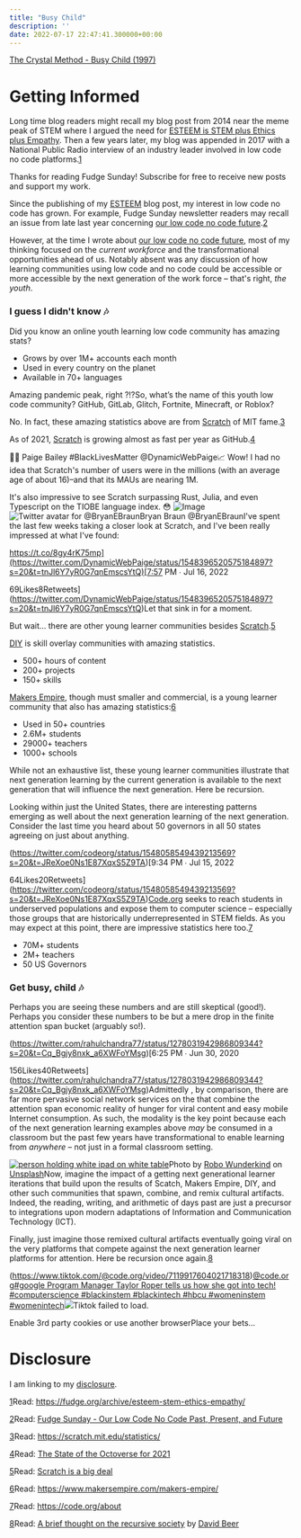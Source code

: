 ```yaml
---
title: "Busy Child"
description: ''
date: 2022-07-17 22:47:41.300000+00:00
---
```


[The Crystal Method - Busy Child (1997)](https://www.youtube.com/watch?v=t6twhXA1Gyw)

Getting Informed
================

Long time blog readers might recall my blog post from 2014 near the meme peak of STEM where I argued the need for [ESTEEM is STEM plus Ethics plus Empathy](https://fudge.org/archive/esteem-stem-ethics-empathy/). Then a few years later, my blog was appended in 2017 with a National Public Radio interview of an industry leader involved in low code no code platforms.[1](#footnote-1)

Thanks for reading Fudge Sunday! Subscribe for free to receive new posts and support my work.

Since the publishing of my [ESTEEM](https://fudge.org/archive/esteem-stem-ethics-empathy/) blog post, my interest in low code no code has grown. For example, Fudge Sunday newsletter readers may recall an issue from late last year concerning [our low code no code future](https://sunday.fudge.org/p/fudge-sunday-our-low-code-no-code-past-present-and-future-904238).[2](#footnote-2)

However, at the time I wrote about [our low code no code future](https://sunday.fudge.org/p/fudge-sunday-our-low-code-no-code-past-present-and-future-904238), most of my thinking focused on the *current workforce* and the transformational opportunities ahead of us. Notably absent was any discussion of how learning communities using low code and no code could be accessible or more accessible by the next generation of the work force – that's right, *the youth*.

### I guess I didn't know 🎶

Did you know an online youth learning low code community has amazing stats?

* Grows by over 1M+ accounts each month
* Used in every country on the planet
* Available in 70+ languages

Amazing pandemic peak, right ?!?So, what’s the name of this youth low code community? GitHub, GitLab, Glitch, Fortnite, Minecraft, or Roblox? 

No. In fact, these amazing statistics above are from [Scratch](https://scratch.mit.edu/statistics/) of MIT fame.[3](#footnote-3) 

As of 2021, [Scratch](https://scratch.mit.edu/statistics/) is growing almost as fast per year as GitHub.[4](#footnote-4)

👩‍💻 Paige Bailey #BlackLivesMatter @DynamicWebPaige📈 Wow! I had no idea that Scratch's number of users were in the millions (with an average age of about 16)–and that its MAUs are nearing 1M.

It's also impressive to see Scratch surpassing Rust, Julia, and even Typescript on the TIOBE language index. 😳 ![Image](https://cuthrell.com/favicon.png)![Twitter avatar for @BryanEBraun](https://cuthrell.com/favicon.png)Bryan Braun @BryanEBraunI've spent the last few weeks taking a closer look at Scratch, and I've been really impressed at what I've found:

https://t.co/8gy4rK75mp](https://twitter.com/DynamicWebPaige/status/1548396520575184897?s=20&t=tnJl6Y7yR0G7qnEmscsYtQ)[7:57 PM ∙ Jul 16, 2022


69Likes8Retweets](https://twitter.com/DynamicWebPaige/status/1548396520575184897?s=20&t=tnJl6Y7yR0G7qnEmscsYtQ)Let that sink in for a moment.

But wait… there are other young learner communities besides [Scratch](https://scratch.mit.edu/statistics/).[5](#footnote-5)

[DIY](https://docs.diy.org) is skill overlay communities with amazing statistics.

* 500+ hours of content
* 200+ projects
* 150+ skills

[Makers Empire](https://www.makersempire.com/makers-empire/), though must smaller and commercial, is a young learner community that also has amazing statistics:[6](#footnote-6)

* Used in 50+ countries
* 2.6M+ students
* 29000+ teachers
* 1000+ schools

While not an exhaustive list, these young learner communities illustrate that next generation learning by the current generation is available to the next generation that will influence the next generation. Here be recursion. 

Looking within just the United States, there are interesting patterns emerging as well about the next generation learning of the next generation. Consider the last time you heard about 50 governors in all 50 states agreeing on just about anything.

(https://twitter.com/codeorg/status/1548058549439213569?s=20&t=JReXoe0Ns1E87XqxS5Z9TA)[9:34 PM ∙ Jul 15, 2022



64Likes20Retweets](https://twitter.com/codeorg/status/1548058549439213569?s=20&t=JReXoe0Ns1E87XqxS5Z9TA)[Code.org](https://code.org/about) seeks to reach students in underserved populations and expose them to computer science – especially those groups that are historically underrepresented in STEM fields. As you may expect at this point, there are impressive statistics here too.[7](#footnote-7)

* 70M+ students
* 2M+ teachers
* 50 US Governors

### Get busy, child 🎶

Perhaps you are seeing these numbers and are still skeptical (good!). Perhaps you consider these numbers to be but a mere drop in the finite attention span bucket (arguably so!).

(https://twitter.com/rahulchandra77/status/1278031942986809344?s=20&t=Cq_Bgjy8nxk_a6XWFoYMsg)[6:25 PM ∙ Jun 30, 2020



156Likes40Retweets](https://twitter.com/rahulchandra77/status/1278031942986809344?s=20&t=Cq_Bgjy8nxk_a6XWFoYMsg)Admittedly , by comparison, there are far more pervasive social network services on the that combine the attention span economic reality of hunger for viral content and easy mobile Internet consumption. As such, the modality is the key point because each of the next generation learning examples above *may* be consumed in a classroom but the past few years have transformational to enable learning from *anywhere* – not just in a formal classroom setting.

[![person holding white ipad on white table](https://images.unsplash.com/photo-1603354350317-6f7aaa5911c5?crop=entropy&cs=tinysrgb&fit=max&fm=jpg&ixid=MnwzMDAzMzh8MHwxfHNlYXJjaHwxfHxraWRzJTIwY29tcHV0ZXJzfGVufDB8fHx8MTY1ODA5NDU1OA&ixlib=rb-1.2.1&q=80&w=1080 "person holding white ipad on white table")](https://images.unsplash.com/photo-1603354350317-6f7aaa5911c5?crop=entropy&cs=tinysrgb&fit=max&fm=jpg&ixid=MnwzMDAzMzh8MHwxfHNlYXJjaHwxfHxraWRzJTIwY29tcHV0ZXJzfGVufDB8fHx8MTY1ODA5NDU1OA&ixlib=rb-1.2.1&q=80&w=1080)Photo by [Robo Wunderkind](https://unsplash.com/@robowunderkind) on [Unsplash](https://unsplash.com)Now, imagine the impact of a getting next generational learner iterations that build upon the results of Scatch, Makers Empire, DIY, and other such communities that spawn, combine, and remix cultural artifacts. Indeed, the reading, writing, and arithmetic of days past are just a precursor to integrations upon modern adaptations of Information and Communication Technology (ICT).

Finally, just imagine those remixed cultural artifacts eventually going viral on the very platforms that compete against the next generation learner platforms for attention. Here be recursion once again.[8](#footnote-8)

(https://www.tiktok.com/@code.org/video/7119917604021718318)[@code.org](https://www.tiktok.com/@code.org)[#google Program Manager Taylor Roper tells us how she got into tech! #computerscience #blackinstem #blackintech #hbcu #womeninstem #womenintech](https://www.tiktok.com/@code.org/video/7119917604021718318)![](https://substackcdn.com//img/alert-circle.svg)Tiktok failed to load.  
  
Enable 3rd party cookies or use another browserPlace your bets…


Disclosure
==========

I am linking to my [disclosure](https://jaycuthrell.com/disclosure/?utm_campaign=Fudge%20Sunday&utm_medium=email&utm_source=Revue%20newsletter).

[1](#footnote-anchor-1)Read: <https://fudge.org/archive/esteem-stem-ethics-empathy/>

[2](#footnote-anchor-2)Read: [Fudge Sunday - Our Low Code No Code Past, Present, and Future](https://sunday.fudge.org/p/fudge-sunday-our-low-code-no-code-past-present-and-future-904238)

[3](#footnote-anchor-3)Read: <https://scratch.mit.edu/statistics/>

[4](#footnote-anchor-4)Read: [The State of the Octoverse for 2021](https://octoverse.github.com/#lets-look-back-at-the-code-and-communities-built-on-git-hub-this-year)

[5](#footnote-anchor-5)Read: [Scratch is a big deal](https://www.bryanbraun.com/2022/07/16/scratch-is-a-big-deal/)

[6](#footnote-anchor-6)Read: <https://www.makersempire.com/makers-empire/>

[7](#footnote-anchor-7)Read: <https://code.org/about>

[8](#footnote-anchor-8)Read: [A brief thought on the recursive society](https://davidbeer.substack.com/p/a-brief-thought-on-the-recursive) by [David Beer](https://davidbeer.net)

